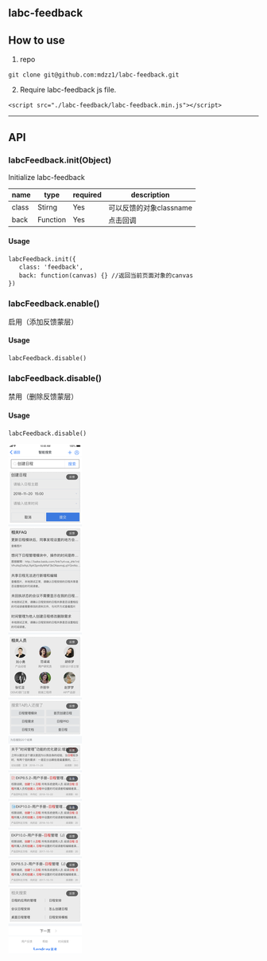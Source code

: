 ## labc-feedback

## How to use
1.  repo

```
git clone git@github.com:mdzz1/labc-feedback.git
```

2. Require labc-feedback  js file.

```
<script src="./labc-feedback/labc-feedback.min.js"></script>
```

---

## API

### labcFeedback.init(Object)
Initialize labc-feedback

name         | type     | required | description
------------ | -------- | -------- | ---------
class        | Stirng   | Yes      | 可以反馈的对象classname
back         | Function | Yes      | 点击回调


#### Usage

```
labcFeedback.init({
   class: 'feedback',
   back: function(canvas) {} //返回当前页面对象的canvas
})
```

### labcFeedback.enable()
启用（添加反馈蒙层）

#### Usage

```
labcFeedback.disable()
```

### labcFeedback.disable()
禁用（删除反馈蒙层）

#### Usage

```
labcFeedback.disable()
```

![demo](./demo.png)
